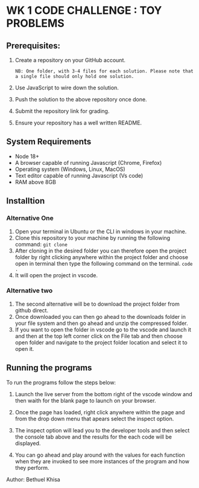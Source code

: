 # WK 1 CODE CHALLENGE : TOY PROBLEMS

## Prerequisites:

1.  Create a repository on your GitHub account.

        NB: One folder, with 3-4 files for each solution. Please note that a single file should only hold one solution.

2.  Use JavaScript to wire down the solution.

3.  Push the solution to the above repository once done.

4.  Submit the repository link for grading.

5.  Ensure your repository has a well written README.

## System Requirements

- Node 18+
- A browser capable of running Javascript (Chrome, Firefox)
- Operating system (Windows, Linux, MacOS)
- Text editor capable of running Javascript (Vs code)
- RAM above 8GB

## Installtion

### Alternative One

1. Open your terminal in Ubuntu or the CLI in windows in your machine.
2. Clone this repository to your machine by running the following command:
   `git clone `
3. After cloning in the desired folder you can therefore open the project folder by right clicking anywhere within the project folder and choose open in terminal then type the following command on the terminal.
   `code .`
4. It will open the project in vscode.

### Alternative two

1. The second alternative will be to download the project folder from github direct.
2. Once downloaded you can then go ahead to the downloads folder in your file system and then go ahead and unzip the compressed folder.
3. If you want to open the folder in vscode go to the vscode and launch it and then at the top left corner click on the File tab and then choose open folder and navigate to the project folder location and select it to open it.

## Running the programs

To run the programs follow the steps below:

1. Launch the live server from the bottom right of the vscode window and then waith for the blank page to launch on your browser.

2. Once the page has loaded, right click anywhere within the page and from the drop down menu that apears select the inspect option.

3. The inspect option will lead you to the developer tools and then select the console tab above and the results for the each code will be displayed.

4. You can go ahead and play around with the values for each function when they are invoked to see more instances of the program and how they perform.

Author: Bethuel Khisa

